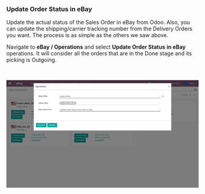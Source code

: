 
### Update Order Status in eBay



Update the actual status of the Sales Order in eBay from Odoo. Also, you can update the shipping/carrier tracking number from the Delivery Orders you want. The process is as simple as the others we saw above. 


Navigate to **eBay / Operations** and select **Update Order Status** **in eBay** operations. It will consider all the orders that are in the Done stage and its picking is Outgoing.


 


![](./images/13-7-1.png)



